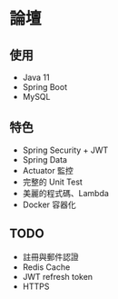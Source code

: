 # 論壇

## 使用

- Java 11
- Spring Boot
- MySQL

## 特色

- Spring Security + JWT
- Spring Data
- Actuator 監控
- 完整的 Unit Test
- 美麗的程式碼、Lambda
- Docker 容器化

## TODO

- 註冊與郵件認證
- Redis Cache
- JWT refresh token
- HTTPS

